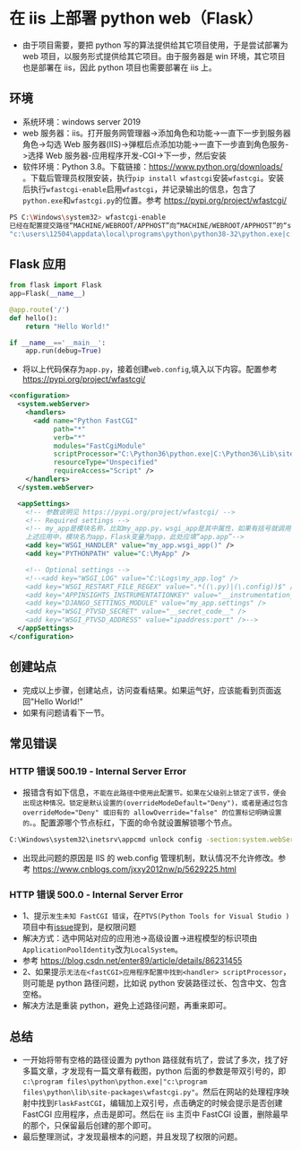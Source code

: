 # 在 iis 上部署 python web（Flask）

- 由于项目需要，要把 python 写的算法提供给其它项目使用，于是尝试部署为 web 项目，以服务形式提供给其它项目。由于服务器是 win 环境，其它项目也是部署在 iis，因此 python 项目也需要部署在 iis 上。

## 环境

- 系统环境：windows server 2019
- web 服务器：iis。打开服务网管理器->添加角色和功能->一直下一步到服务器角色->勾选 Web 服务器(IIS)->弹框后点添加功能->一直下一步直到角色服务->选择 Web 服务器-应用程序开发-CGI->下一步，然后安装
- 软件环境：Python 3.8。下载链接：https://www.python.org/downloads/ 。下载后管理员权限安装，执行`pip install wfastcgi`安装`wfastcgi`。安装后执行`wfastcgi-enable`启用`wfastcgi`，并记录输出的信息，包含了`python.exe`和`wfastcgi.py`的位置。参考 https://pypi.org/project/wfastcgi/

```bash
PS C:\Windows\system32> wfastcgi-enable
已经在配置提交路径“MACHINE/WEBROOT/APPHOST”向“MACHINE/WEBROOT/APPHOST”的“system.webServer/fastCgi”节应用了配置更改
"c:\users\12504\appdata\local\programs\python\python38-32\python.exe|c:\users\12504\appdata\local\programs\python\python38-32\lib\site-packages\wfastcgi.py" can now be used as a FastCGI script processor
```

## Flask 应用

```python
from flask import Flask
app=Flask(__name__)

@app.route('/')
def hello():
    return "Hello World!"

if __name__=='__main__':
    app.run(debug=True)
```

- 将以上代码保存为`app.py`，接着创建`web.config`,填入以下内容。配置参考 https://pypi.org/project/wfastcgi/

```xml
<configuration>
  <system.webServer>
    <handlers>
      <add name="Python FastCGI"
           path="*"
           verb="*"
           modules="FastCgiModule"
           scriptProcessor="C:\Python36\python.exe|C:\Python36\Lib\site-packages\wfastcgi.py"
           resourceType="Unspecified"
           requireAccess="Script" />
    </handlers>
  </system.webServer>

  <appSettings>
    <!-- 参数说明见 https://pypi.org/project/wfastcgi/ -->
    <!-- Required settings -->
    <!-- my_app是模块名称，比如my_app.py，wsgi_app是其中属性，如果有括号就调用，否则当成属性。
    上述应用中，模块名为app，Flask变量为app，此处应填“app.app”-->
    <add key="WSGI_HANDLER" value="my_app.wsgi_app()" />
    <add key="PYTHONPATH" value="C:\MyApp" />

    <!-- Optional settings -->
    <!--<add key="WSGI_LOG" value="C:\Logs\my_app.log" />
    <add key="WSGI_RESTART_FILE_REGEX" value=".*((\.py)|(\.config))$" />
    <add key="APPINSIGHTS_INSTRUMENTATIONKEY" value="__instrumentation_key__" />
    <add key="DJANGO_SETTINGS_MODULE" value="my_app.settings" />
    <add key="WSGI_PTVSD_SECRET" value="__secret_code__" />
    <add key="WSGI_PTVSD_ADDRESS" value="ipaddress:port" />-->
  </appSettings>
</configuration>
```

## 创建站点

- 完成以上步骤，创建站点，访问查看结果。如果运气好，应该能看到页面返回"Hello World!"
- 如果有问题请看下一节。

## 常见错误

### HTTP 错误 500.19 - Internal Server Error

- 报错含有如下信息，`不能在此路径中使用此配置节。如果在父级别上锁定了该节，便会出现这种情况。锁定是默认设置的(overrideModeDefault="Deny")，或者是通过包含 overrideMode="Deny" 或旧有的 allowOverride="false" 的位置标记明确设置的。`。配置源哪个节点标红，下面的命令就设置解锁哪个节点。

```bash
C:\Windows\system32\inetsrv\appcmd unlock config -section:system.webServer/handlers
```

- 出现此问题的原因是 IIS 的 web.config 管理机制，默认情况不允许修改。参考 https://www.cnblogs.com/jxxy2012nw/p/5629225.html

### HTTP 错误 500.0 - Internal Server Error

- 1、提示`发生未知 FastCGI 错误`，在`PTVS(Python Tools for Visual Studio )`项目中有[issue](https://github.com/Microsoft/PTVS/issues/2024)提到，是权限问题
- 解决方式：选中网站对应的应用池->高级设置->进程模型的标识项由`ApplicationPoolIdentity`改为`LocalSystem`。
- 参考 https://blog.csdn.net/enter89/article/details/86231455
- 2、如果提示`无法在<fastCGI>应用程序配置中找到<handler> scriptProcessor`，则可能是 python 路径问题，比如说 python 安装路径过长、包含中文、包含空格。
- 解决方法是重装 python，避免上述路径问题，再重来即可。

## 总结

- 一开始将带有空格的路径设置为 python 路径就有坑了，尝试了多次，找了好多篇文章，才发现有一篇文章有截图，python 后面的参数是带双引号的，即`c:\program files\python\python.exe|"c:\program files\python\lib\site-packages\wfastcgi.py"`。然后在网站的处理程序映射中找到`FlaskFastCGI`，编辑加上双引号，点击确定的时候会提示是否创建 FastCGI 应用程序，点击是即可。然后在 iis 主页中 FastCGI 设置，删除最早的那个，只保留最后创建的那个即可。
- 最后整理测试，才发现最根本的问题，并且发现了权限的问题。
